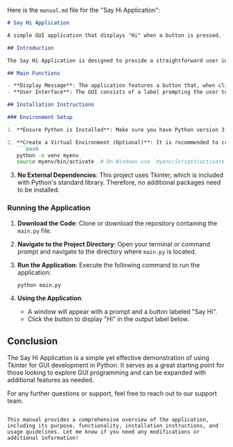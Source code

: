 Here is the `manual.md` file for the "Say Hi Application":

```markdown
# Say Hi Application

A simple GUI application that displays "Hi" when a button is pressed.

## Introduction

The Say Hi Application is designed to provide a straightforward user interface where users can click a button to display the message "Hi". This application utilizes Python's Tkinter library, which is included in the standard library, making it easy to run without additional installations.

## Main Functions

- **Display Message**: The application features a button that, when clicked, updates the display to show the message "Hi".
- **User Interface**: The GUI consists of a label prompting the user to click the button and an output label that shows the result.

## Installation Instructions

### Environment Setup

1. **Ensure Python is Installed**: Make sure you have Python version 3.6 or higher installed on your system. You can download it from [python.org](https://www.python.org/downloads/).

2. **Create a Virtual Environment (Optional)**: It is recommended to create a virtual environment for your project to manage dependencies effectively.
   ```bash
   python -m venv myenv
   source myenv/bin/activate  # On Windows use `myenv\Scripts\activate`
   ```

3. **No External Dependencies**: This project uses Tkinter, which is included with Python's standard library. Therefore, no additional packages need to be installed.

### Running the Application

1. **Download the Code**: Clone or download the repository containing the `main.py` file.

2. **Navigate to the Project Directory**: Open your terminal or command prompt and navigate to the directory where `main.py` is located.

3. **Run the Application**: Execute the following command to run the application:
   ```bash
   python main.py
   ```

4. **Using the Application**: 
   - A window will appear with a prompt and a button labeled "Say Hi".
   - Click the button to display "Hi" in the output label below.

## Conclusion

The Say Hi Application is a simple yet effective demonstration of using Tkinter for GUI development in Python. It serves as a great starting point for those looking to explore GUI programming and can be expanded with additional features as needed.

For any further questions or support, feel free to reach out to our support team.
```

This manual provides a comprehensive overview of the application, including its purpose, functionality, installation instructions, and usage guidelines. Let me know if you need any modifications or additional information!